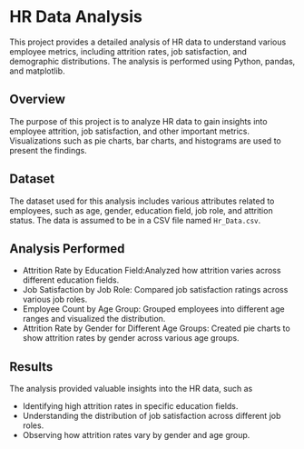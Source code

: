 # HR Data Analysis

This project provides a detailed analysis of HR data to understand various employee metrics, including attrition rates, job satisfaction, and demographic distributions. The analysis is performed using Python, pandas, and matplotlib.

## Overview

The purpose of this project is to analyze HR data to gain insights into employee attrition, job satisfaction, and other important metrics. Visualizations such as pie charts, bar charts, and histograms are used to present the findings.

## Dataset

The dataset used for this analysis includes various attributes related to employees, such as age, gender, education field, job role, and attrition status. The data is assumed to be in a CSV file named `Hr_Data.csv`.

## Analysis Performed
- Attrition Rate by Education Field:Analyzed how attrition varies across different education fields.
- Job Satisfaction by Job Role: Compared job satisfaction ratings across various job roles.
- Employee Count by Age Group: Grouped employees into different age ranges and visualized the distribution.
- Attrition Rate by Gender for Different Age Groups: Created pie charts to show attrition rates by gender across various age groups.

## Results
The analysis provided valuable insights into the HR data, such as

- Identifying high attrition rates in specific education fields.
- Understanding the distribution of job satisfaction across different job roles.
- Observing how attrition rates vary by gender and age group.
